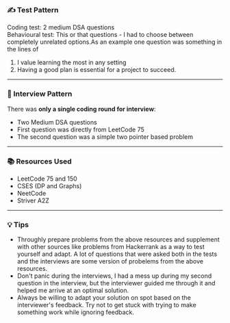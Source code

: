 ### ✍️ Test Pattern

Coding test: 2 medium DSA questions  
Behavioural test: This or that questions - I had to choose between completely unrelated options.As an example one question was something in the lines of
1.  I value learning the most in any setting 
2.  Having a good plan is essential for a project to succeed. 

---

### 👥 Interview Pattern

There was **only a single coding round for interview**:

- Two Medium DSA questions
- First question was directly from LeetCode 75 
- The second question was a simple two pointer based problem

---

### 📚 Resources Used

- LeetCode 75 and 150
- CSES (DP and Graphs)
- NeetCode
- Striver A2Z

---



### 💡 Tips

- Throughly prepare problems from the above resources and supplement with other sources like problems from Hackerrank as a way to test yourself and adapt. A lot of questions that were asked both in the tests and the interviews are some version of probelems from the above resources.
- Don't panic during the interviews, I had a mess up during my second question in the interview, but the interviewer guided me through it and helped me arrive at an optimal solution.
- Always be willing to adapt your solution on spot based on the interviewer's feedback. Try not to get stuck with trying to make something work while ignoring feedback.
